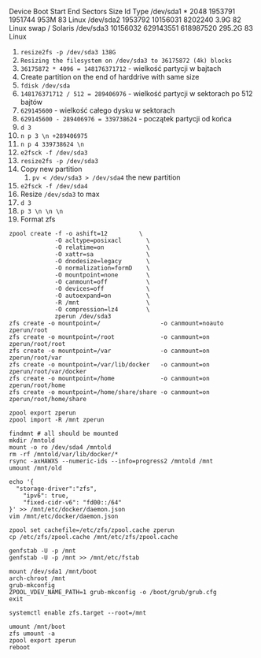 

Device     Boot    Start       End   Sectors   Size Id Type
/dev/sda1  *        2048   1953791   1951744   953M 83 Linux
/dev/sda2        1953792  10156031   8202240   3.9G 82 Linux swap / Solaris
/dev/sda3       10156032 629143551 618987520 295.2G 83 Linux


1. `resize2fs -p /dev/sda3 138G`
  1. `Resizing the filesystem on /dev/sda3 to 36175872 (4k) blocks`
  2. `36175872 * 4096 = 148176371712` - wielkość partycji w bajtach
2. Create partition on the end of harddrive with same size
  1. `fdisk /dev/sda`
  2. `148176371712 / 512 = 289406976` - wielkość partycji w sektorach po 512 bajtów
  3. `629145600` - wielkość całego dysku w sektorach
  4. `629145600 - 289406976 = 339738624` - początek partycji od końca
  5. `d 3`
  6. `n p 3 \n +289406975`
  7. `n p 4 339738624 \n`
4. `e2fsck -f /dev/sda3`
3. `resize2fs -p /dev/sda3`
5. Copy new partition
    1. `pv < /dev/sda3 > /dev/sda4` the new partition
4. `e2fsck -f /dev/sda4`
5. Resize `/dev/sda3` to max
  6. `d 3`
  7. `p 3 \n \n \n`
6. Format zfs
```
zpool create -f -o ashift=12         \
             -O acltype=posixacl       \
             -O relatime=on            \
             -O xattr=sa               \
             -O dnodesize=legacy       \
             -O normalization=formD    \
             -O mountpoint=none        \
             -O canmount=off           \
             -O devices=off            \
             -O autoexpand=on          \
             -R /mnt                   \
             -O compression=lz4        \
             zperun /dev/sda3
zfs create -o mountpoint=/                 -o canmount=noauto zperun/root
zfs create -o mountpoint=/root             -o canmount=on     zperun/root/root
zfs create -o mountpoint=/var              -o canmount=on     zperun/root/var
zfs create -o mountpoint=/var/lib/docker   -o canmount=on     zperun/root/var/docker
zfs create -o mountpoint=/home             -o canmount=on     zperun/root/home
zfs create -o mountpoint=/home/share/share -o canmount=on     zperun/root/home/share

zpool export zperun
zpool import -R /mnt zperun

findmnt # all should be mounted
mkdir /mntold
mount -o ro /dev/sda4 /mntold
rm -rf /mntold/var/lib/docker/*
rsync -axHAWXS --numeric-ids --info=progress2 /mntold /mnt
umount /mnt/old

echo '{
  "storage-driver":"zfs",
	"ipv6": true,
	"fixed-cidr-v6": "fd00::/64"
}' >> /mnt/etc/docker/daemon.json
vim /mnt/etc/docker/daemon.json

zpool set cachefile=/etc/zfs/zpool.cache zperun
cp /etc/zfs/zpool.cache /mnt/etc/zfs/zpool.cache

genfstab -U -p /mnt
genfstab -U -p /mnt >> /mnt/etc/fstab

mount /dev/sda1 /mnt/boot
arch-chroot /mnt
grub-mkconfig
ZPOOL_VDEV_NAME_PATH=1 grub-mkconfig -o /boot/grub/grub.cfg
exit

systemctl enable zfs.target --root=/mnt

umount /mnt/boot
zfs umount -a
zpool export zperun
reboot

```


